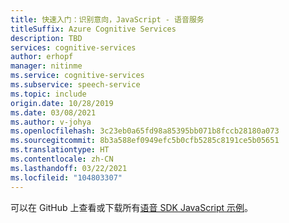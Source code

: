 ```yaml
---
title: 快速入门：识别意向，JavaScript - 语音服务
titleSuffix: Azure Cognitive Services
description: TBD
services: cognitive-services
author: erhopf
manager: nitinme
ms.service: cognitive-services
ms.subservice: speech-service
ms.topic: include
origin.date: 10/28/2019
ms.date: 03/08/2021
ms.author: v-johya
ms.openlocfilehash: 3c23eb0a65fd98a85395bb071b8fccb28180a073
ms.sourcegitcommit: 8b3a588ef0949efc5b0cfb5285c8191ce5b05651
ms.translationtype: HT
ms.contentlocale: zh-CN
ms.lasthandoff: 03/22/2021
ms.locfileid: "104803307"
---
```

可以在 GitHub 上查看或下载所有<a href="https://github.com/Azure-Samples/cognitive-services-speech-sdk/tree/master/quickstart/javascript/browser/intent-recognition">语音 SDK JavaScript 示例</a>。 

